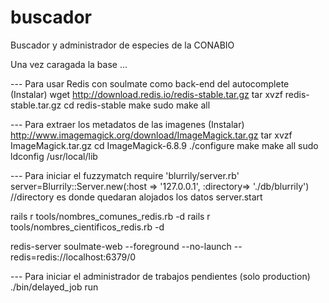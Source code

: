 buscador
========

Buscador y administrador de especies de la CONABIO

Una vez caragada la base ...

--- Para usar Redis con soulmate como back-end del autocomplete (Instalar)
wget http://download.redis.io/redis-stable.tar.gz
tar xvzf redis-stable.tar.gz
cd redis-stable
make
sudo make all

--- Para extraer los metadatos de las imagenes (Instalar)
http://www.imagemagick.org/download/ImageMagick.tar.gz
tar xvzf ImageMagick.tar.gz
cd ImageMagick-6.8.9
./configure
make
make all
sudo ldconfig /usr/local/lib


--- Para iniciar el fuzzymatch
require 'blurrily/server.rb'
server=Blurrily::Server.new(:host => '127.0.0.1', :directory=> './db/blurrily')    //directory es donde quedaran alojados los datos
server.start

rails r tools/nombres_comunes_redis.rb -d
rails r tools/nombres_cientificos_redis.rb -d

redis-server
soulmate-web --foreground --no-launch --redis=redis://localhost:6379/0

--- Para iniciar el administrador de trabajos pendientes (solo production)
./bin/delayed_job run


